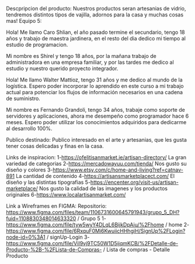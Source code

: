 

Descpripcion del producto: 
Nuestros productos seran artesanias de vidrio, tendremos distintos tipos de vajilla, adornos para la casa y muchas cosas mas! 
Equipo 5:

Hola! Me llamo Caro Shlian, el año pasado termine el secundario, tengo 18 años y trabajo de maestra jardinera, en el resto del dia dedico mi tiempo al estudio de programacion.

Mi nombre es Shirel y tengo 18 años, por la mañana trabajo de administradora en una empresa familiar, y por las tardes me dedico al estudio y nuestro querido proyecto integrador.

Hola! Me llamo Walter Mattioz, tengo 31 años y me dedico al mundo de la logística.
Espero poder incorporar lo aprendido en este curso a mi trabajo actual para potenciar los flujos de información necesarios en una cadena de suministro.

Mi nombre es Fernando Grandoli, tengo 34 años, trabaje como soporte de servidores y aplicaciones, ahora me desempeño como programador hace 6 meses. Espero poder utilizar los conocimientos adquiridos para dedicarme al desarrollo 100%.

Publico destinado: 
Publico interesado en el arte y artesanias, que les gusta tener cosas delicadas y finas en la casa.

Links de inspiracion:
1-https://ofelitisanmarket.ie/artisan-directory/ La gran variedad de categorias
2-https://mercadowayuu.com/tienda/  Nos gusto su diseño y colores
3-https://www.etsy.com/c/home-and-living?ref=catnav-891 La cantidad de contenido
4-https://artisansmarketplacect.com/ El diseño y las distintas tipografias
5-https://encenter.org/visit-us/artisan-marketplace/ Nos gusto la calidad de las imagenes y los productos originales
6-https://www.localartisanmarket.com/

Link a Wireframes en FIGMA:
Repositorio: https://www.figma.com/files/team/1106731600645791943/grupo_5_DH?fuid=1108830348014633320 / Grupo 5
1-https://www.figma.com/file/tyw5wyY4DLqL6BijkDpAiu/%2Fhome / home
2-https://www.figma.com/file/6RxquF0Mi6KwuiicHHhgiH/SignUp%2FLogin?node-id=0%3A1 / signUp-Login
3-https://www.figma.com/file/ViI9vj9TC50W1D5ijqmKCB/%2FDetalle-de-Producto-%2B-%2FLista-de-Compras- / Lista de compras - Detalle Producto
